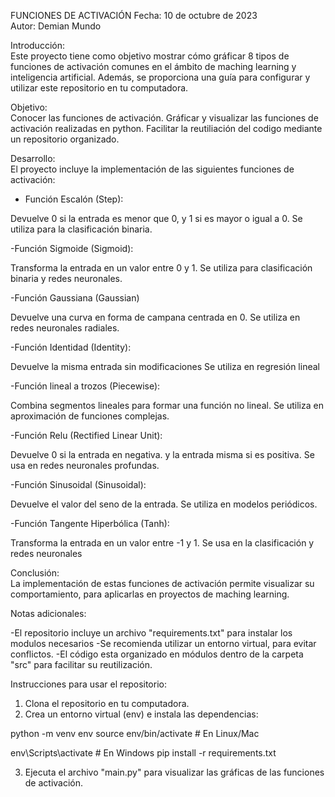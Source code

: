 FUNCIONES DE ACTIVACIÓN
Fecha: 10 de octubre de 2023  
Autor: Demian Mundo

Introducción:  
Este proyecto tiene como objetivo mostrar cómo gráficar 8 tipos de funciones de
activación comunes en el ámbito de maching learning y inteligencia artificial. Además,
se proporciona una guía para configurar y utilizar este repositorio en tu computadora.

Objetivo:  
Conocer las funciones de activación.
Gráficar y visualizar las funciones de activación realizadas en python.
Facilitar la reutiliación del codigo mediante un repositorio organizado.

Desarrollo:  
El proyecto incluye la implementación de las siguientes funciones de activación:

- Función Escalón (Step): 

Devuelve 0 si la entrada es menor que 0, y 1 si es mayor o igual a 0.
Se utiliza para la clasificación binaria.

-Función Sigmoide (Sigmoid):

Transforma la entrada en un valor entre 0 y 1.
Se utiliza para clasificación binaria y redes neuronales.

-Función Gaussiana (Gaussian)

Devuelve una curva en forma de campana centrada en 0.
Se utiliza en redes neuronales radiales.

-Función Identidad (Identity):

Devuelve la misma entrada sin modificaciones
Se utiliza en regresión lineal

-Función lineal a trozos (Piecewise):

Combina segmentos lineales para formar una función no lineal.
Se utiliza en aproximación de funciones complejas.

-Función Relu (Rectified Linear Unit):

Devuelve 0 si la entrada en negativa. y la entrada misma si es positiva.
Se usa en redes neuronales profundas.

-Función Sinusoidal (Sinusoidal):

Devuelve el valor del seno de la entrada.
Se utiliza en modelos periódicos.

-Función Tangente Hiperbólica (Tanh):

Transforma la entrada en un valor entre -1 y 1.
Se usa en la clasificación y redes neuronales


Conclusión:  
La implementación de estas funciones de activación permite visualizar su comportamiento, para aplicarlas en 
proyectos de maching learning.

Notas adicionales:  

-El repositorio incluye un archivo "requirements.txt" para instalar los modulos necesarios
-Se recomienda utilizar un entorno virtual, para evitar conflictos.
-El código esta organizado en módulos dentro de la carpeta "src" para facilitar su reutilización.


Instrucciones para usar el repositorio:

1. Clona el repositorio en tu computadora.
2. Crea un entorno virtual (env) e instala las dependencias:

python -m venv env
source env/bin/activate  # En Linux/Mac

env\Scripts\activate     # En Windows
pip install -r requirements.txt

3. Ejecuta el archivo "main.py" para visualizar las gráficas de las funciones de activación.